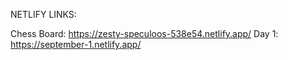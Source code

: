 NETLIFY LINKS:

Chess Board: https://zesty-speculoos-538e54.netlify.app/
Day 1:  https://september-1.netlify.app/
